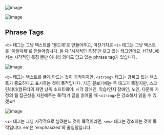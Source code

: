 ![image](https://user-images.githubusercontent.com/64893709/131237328-6ac3af60-0222-42ff-9a2e-2f1524276d68.png)

![image](https://user-images.githubusercontent.com/64893709/131237334-897694e8-18cb-4d43-b21a-92223af0a255.png)

## Phrase Tags

`<b>` 태그는 그냥 텍스트를 '볼드체'로 만들어주고, 마찬가지로 `<i>` 태그는 그냥 텍스트를 '이탤릭체'로 만들어줍니다. 둘 다 '시각적인 특징'만 갖고 있는 태그인데요. HTML에서는 시각적인 특징 뿐만 아니라 의미도 담고 있는 phrase tag가 있습니다.

![image](https://user-images.githubusercontent.com/64893709/131237378-76c10ded-40dd-409d-8168-3a405e9b90a0.png)

`<b>` 태그는 텍스트를 굵게 만드는 것이 목적이지만, `<strong>` 태그는 감싸고 있는 텍스트가 중요하다고 표시하는 것이 목적입니다. 지금 겉보기에는 두 태그가 똑같지만, 스크린리더(컴퓨터의 화면 낭독 소프트웨어: 시각 장애인, 학습/인지 장애인, 노인, 다문화 가정의 웹 접근성을 지원해주는 목적)가 글을 읽어줄 때 `<strong>`은 강조해서 읽을 수 있겠죠?

![image](https://user-images.githubusercontent.com/64893709/131237407-56552930-1e5d-4d64-a0df-7b9d40407995.png)

`<i>` 태그는 그냥 시각적으로 날려쓴느 것이 목적이라면, `<em>` 태그는 강조하는 것이 목적입니다. em은 'emphasized'의 줄임말입니다.
